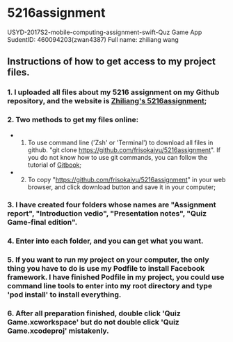 # 5216assignment
USYD-2017S2-mobile-computing-assignment-swift-Quz Game App
SudentID: 460094203(zwan4387)
Full name: zhiliang wang
## Instructions of how to get access to my project files.
### 1. I uploaded all files about my 5216 assignment on my Github repository, and the website is [Zhiliang's 5216assignment](https://github.com/frisokaiyu/5216assignment);
### 2. Two methods to get my files online:
- 1) To use command line ('Zsh' or 'Terminal') to download all files in github. "git clone https://github.com/frisokaiyu/5216assignment". If you do not know how to use git commands, you can follow the tutorial of [Gitbook](https://git-scm.com/book/en/v2/);
- 2) To copy "https://github.com/frisokaiyu/5216assignment" in your web browser, and click download button and save it in your computer;
### 3. I have created four folders whose names are "Assignment report", "Introduction vedio", "Presentation notes", "Quiz Game-final edition".
### 4. Enter into each folder, and you can get what you want.
### 5. If you want to run my project on your computer, the only thing you have to do is use my Podfile to install Facebook framework. I have finished Podfile in my project, you could use command line tools to enter into my root directory and type 'pod install' to install everything.
### 6. After all preparation finished, double click 'Quiz Game.xcworkspace' but do not double click 'Quiz Game.xcodeproj' mistakenly.
